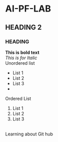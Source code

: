 # AI-PF-LAB
## HEADING 2
### HEADING #
**This is bold text**
<br/>
_This is for Italic_
<br/>
Unordered list
- List 1
- List 2 
- List 3
- <br/>
Ordered List
<br/>
 1.  List 1
 2.  List 2
 3. List 3
<br/>
Learning about Git hub
